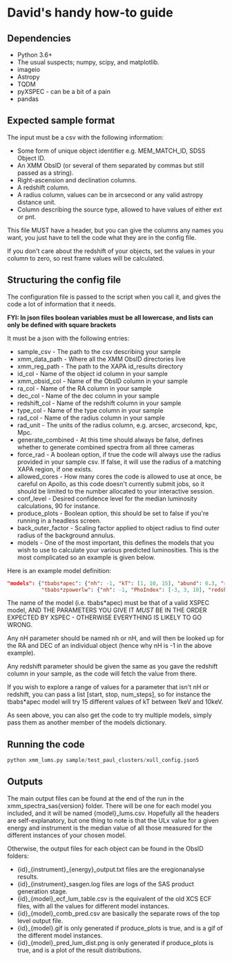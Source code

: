 # David's handy how-to guide

## Dependencies
* Python 3.6+
* The usual suspects; numpy, scipy, and matplotlib.
* imageio
* Astropy
* TQDM
* pyXSPEC - can be a bit of a pain
* pandas

## Expected sample format
The input must be a csv with the following information:
* Some form of unique object identifier e.g. MEM_MATCH_ID, SDSS Object ID.
* An XMM ObsID (or several of them separated by commas but still passed as a string).
* Right-ascension and declination columns.
* A redshift column.
* A radius column, values can be in arcsecond or any valid astropy distance unit.
* Column describing the source type, allowed to have values of either ext or pnt.

This file MUST have a header, but you can give the columns any names you want, you just have to tell the code what 
they are in the config file.

If you don't care about the redshift of your objects, set the values in your column to zero, so rest frame values will 
be calculated.

## Structuring the config file
The configuration file is passed to the script when you call it, and gives the code a lot of information that it needs.

**FYI: In json files boolean variables must be all lowercase, and lists can only be defined with square brackets** 

It must be a json with the following entries:
* sample_csv - The path to the csv describing your sample
* xmm_data_path - Where all the XMM ObsID directories live
* xmm_reg_path - The path to the XAPA id_results directory
* id_col - Name of the object id column in your sample
* xmm_obsid_col - Name of the ObsID column in your sample
* ra_col - Name of the RA column in your sample
* dec_col - Name of the dec column in your sample
* redshift_col - Name of the redshift column in your sample
* type_col - Name of the type column in your sample
* rad_col - Name of the radius column in your sample
* rad_unit - The units of the radius column, e.g. arcsec, arcsecond, kpc, Mpc.
* generate_combined - At this time should always be false, defines whether to generate combined spectra from all 
three cameras
* force_rad - A boolean option, if true the code will always use the radius provided in your sample csv. 
If false, it will use the radius of a matching XAPA region, if one exists.
* allowed_cores - How many cores the code is allowed to use at once, be careful on Apollo, as this code doesn't 
currently submit jobs, so it should be limited to the number allocated to your interactive session.
* conf_level - Desired confidence level for the median luminosity calculations, 90 for instance.
* produce_plots - Boolean option, this should be set to false if you're running in a headless screen.
* back_outer_factor - Scaling factor applied to object radius to find outer radius of the background annulus.
* models - One of the most important, this defines the models that you wish to use to calculate your various predicted 
luminosities. This is the most complicated so an example is given below.

Here is an example model definition:
```json
"models": {"tbabs*apec": {"nh": -1, "kT": [1, 10, 15], "abund": 0.3, "redshift": -1, "Norm": 1},
           "tbabs*zpowerlw": {"nh": -1, "PhoIndex": [-3, 3, 10], "redshift": -1, "Norm": 1}}
```

The name of the model (i.e. tbabs*apec) must be that of a valid XSPEC model, AND THE PARAMETERS YOU GIVE IT *MUST* BE 
IN THE ORDER EXPECTED BY XSPEC - OTHERWISE EVERYTHING IS LIKELY TO GO WRONG. 

Any nH parameter should be named nh or nH, 
and will then be looked up for the RA and DEC of an individual object (hence why nH is -1 in the above example). 

Any redshift parameter should be given the same as you gave the redshift column in your sample, as the code will fetch 
the value from there. 

If you wish to explore a range of values for a parameter that isn't nH or redshift, you can pass a 
list [start, stop, num_steps], so for instance the tbabs*apec model will try 15 different values of kT between 
1keV and 10keV.

As seen above, you can also get the code to try multiple models, simply pass them as another member of the models 
dictionary.

## Running the code

```python
python xmm_lums.py sample/test_paul_clusters/xull_config.json5
```

## Outputs
The main output files can be found at the end of the run in the xmm_spectra_sas{version} folder. 
There will be one for each model you included, and it will be named {model}_lums.csv. Hopefully all the headers are 
self-explanatory, but one thing to note is that the ULx value for a given energy and instrument is the median value of 
all those measured for the different instances of your chosen model.

Otherwise, the output files for each object can be found in the ObsID folders:
* {id}_{instrument}\_{energy}_output.txt files are the eregionanalyse results.
* {id}_{instrument}_sasgen.log files are logs of the SAS product generation stage.
* {id}_{model}_ecf_lum_table.csv is the equivalent of the old XCS ECF files, with all the values for different model 
instances.
* {id}_{model}_comb_pred.csv are basically the separate rows of the top level output file.
* {id}_{model}.gif is only generated if produce_plots is true, and is a gif of the different model instances.
* {id}_{model}_pred_lum_dist.png is only generated if produce_plots is true, and is a plot of the result distributions.